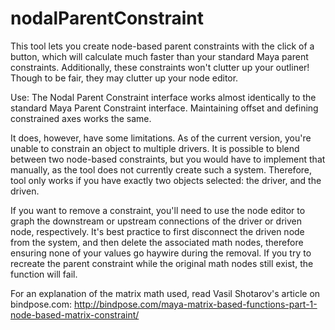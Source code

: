 # nodalParentConstraint
This tool lets you create node-based parent constraints with the click of a button, which will calculate much faster than your standard Maya parent constraints. Additionally, these constraints won't clutter up your outliner! Though to be fair, they may clutter up your node editor.

Use:
The Nodal Parent Constraint interface works almost identically to the standard Maya Parent Constraint interface. Maintaining offset and defining constrained axes works the same.

It does, however, have some limitations. As of the current version, you're unable to constrain an object to multiple drivers. It is possible to blend between two node-based constraints, but you would have to implement that manually, as the tool does not currently create such a system. Therefore, tool only works if you have exactly two objects selected: the driver, and the driven.

If you want to remove a constraint, you'll need to use the node editor to graph the downstream or upstream connections of the driver or driven node, respectively. It's best practice to first disconnect the driven node from the system, and then delete the associated math nodes, therefore ensuring none of your values go haywire during the removal. If you try to recreate the parent constraint while the original math nodes still exist, the function will fail.

For an explanation of the matrix math used, read Vasil Shotarov's article on bindpose.com: http://bindpose.com/maya-matrix-based-functions-part-1-node-based-matrix-constraint/
